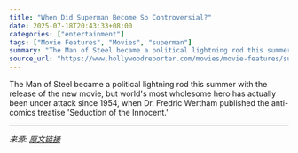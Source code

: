 ```yaml
---
title: "When Did Superman Become So Controversial?"
date: 2025-07-18T20:43:33+08:00
categories: ["entertainment"]
tags: ["Movie Features", "Movies", "superman"]
summary: "The Man of Steel became a political lightning rod this summer with the release of the new movie, but world's most wholesome hero has actually been under attack since 1954, when Dr. Fredric Wertham pub"
source_url: "https://www.hollywoodreporter.com/movies/movie-features/superman-always-been-controversial-1236319821/"
---
```


The Man of Steel became a political lightning rod this summer with the release of the new movie, but world's most wholesome hero has actually been under attack since 1954, when Dr. Fredric Wertham published the anti-comics treatise 'Seduction of the Innocent.'

---

*来源: [原文链接](https://www.hollywoodreporter.com/movies/movie-features/superman-always-been-controversial-1236319821/)*
